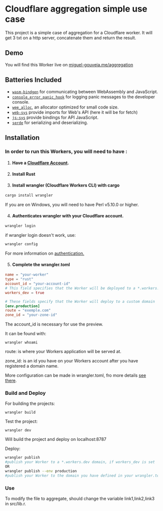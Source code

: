 # Cloudflare aggregation simple use case

This project is a simple case of aggregation for a Cloudflare worker. It will get 3 txt on a http server, concatenate them and return the result.

## Demo

You will find this Worker live on [miguel-gouveia.me/aggregation](http://miguel-gouveia.me/aggregation)

## Batteries Included

* [`wasm-bindgen`](https://github.com/rustwasm/wasm-bindgen) for communicating
  between WebAssembly and JavaScript.
* [`console_error_panic_hook`](https://github.com/rustwasm/console_error_panic_hook)
  for logging panic messages to the developer console.
* [`wee_alloc`](https://github.com/rustwasm/wee_alloc), an allocator optimized
  for small code size.
* [`web-sys`](https://rustwasm.github.io/wasm-bindgen/web-sys/index.html) provide imports for Web's API (here it will be for fetch)
* [`js-sys`](https://rustwasm.github.io/wasm-bindgen/contributing/js-sys/index.html) provide bindings for API JavaScript.
* [`serde`](https://github.com/serde-rs/serde) for serializing and deserializing.

## Installation

### In order to run this Workers, you will need to have :

1. #### Have a [Cloudflare Account](https://dash.cloudflare.com/sign-up/workers).

2. #### Install Rust

3. #### Install wrangler (Cloudflare Workers CLI) with cargo

```bash
cargo install wrangler
```

If you are on Windows, you will need to have Perl v5.10.0 or higher.

4. #### Authenticates wrangler with your Cloudflare account.

```bash
wrangler login
```

if wrangler login doesn't work, use:

```bash
wrangler config
```

For more information on [authentication.](https://developers.cloudflare.com/workers/cli-wrangler/authentication)

5. #### Complete the wrangler.toml

```toml
name = "your-worker"
type = "rust"
account_id = "your-account-id"
# This field specifies that the Worker will be deployed to a *.workers.dev domain
workers_dev = true

# These fields specify that the Worker will deploy to a custom domain
[env.production]
route = "exemple.com"
zone_id = "your-zone-id"
```

The account_id is necessary for use the preview.

It can be found with:

```
wrangler whoami
```



route:  is where your Workers application will be served at.

zone_id: is an id you have on your Workers account after you have registered a domain name.

More configuration can be made in wrangler.toml, fro more details [see there](https://developers.cloudflare.com/workers/cli-wrangler/configuration).

### Build and Deploy

For building the projects:

```
wrangler build
```

Test the project:

```
wrangler dev
```

Will build the project and deploy on localhost:8787

Deploy:

```bash
wrangler publish
#publish your Worker to a *.workers.dev domain, if workers_dev is set
OR
wrangler publish --env production
#publish your Worker to the domain you have defined in your wrangler.toml
```

### Use

To modify the file to aggregate, should change the variable link1,link2,link3 in src/lib.r.
